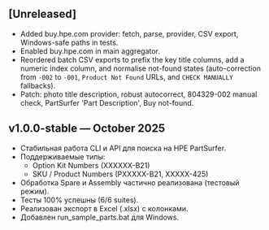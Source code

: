 ## [Unreleased]

- Added buy.hpe.com provider: fetch, parse, provider, CSV export, Windows-safe paths in tests.
- Enabled buy.hpe.com in main aggregator.
- Reordered batch CSV exports to prefix the key title columns, add a numeric index column, and
  normalise not-found states (auto-correction from `-002` to `-001`, `Product Not Found` URLs, and
  `CHECK MANUALLY` fallbacks).
- Patch: photo title description, robust autocorrect, 804329-002 manual check, PartSurfer 'Part Description',
  Buy not-found.

## v1.0.0-stable — October 2025

- Стабильная работа CLI и API для поиска на HPE PartSurfer.
- Поддерживаемые типы:
  - Option Kit Numbers (XXXXXX-B21)
  - SKU / Product Numbers (PXXXXX-B21, XXXXX-425)
- Обработка Spare и Assembly частично реализована (тестовый режим).
- Тесты 100% успешны (6/6 suites).
- Реализован экспорт в Excel (.xlsx) с колонками.
- Добавлен run_sample_parts.bat для Windows.
